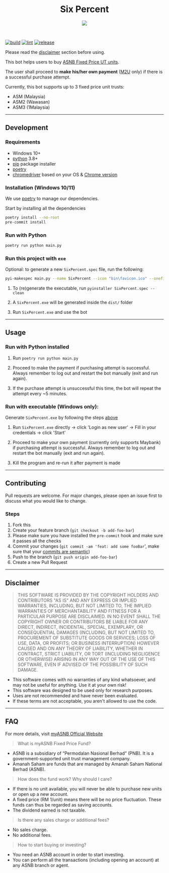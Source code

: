 <h1 align="center">Six Percent</h1>

<p align="center">
  <img src="https://i.imgur.com/Z0cCIy9.png">
</p>
<br />

[![build](https://github.com/ngshiheng/six-percent/actions/workflows/build.yml/badge.svg)](https://github.com/ngshiheng/six-percent/actions/workflows/build.yml)
[![lint](https://github.com/ngshiheng/six-percent/actions/workflows/check.yml/badge.svg)](https://github.com/ngshiheng/six-percent/actions/workflows/check.yml)
[![release](https://github.com/ngshiheng/six-percent/actions/workflows/release.yml/badge.svg)](https://github.com/ngshiheng/six-percent/actions/workflows/release.yml)

Please read the [disclaimer](#Disclaimer) section before using.

This bot helps users to buy [ASNB Fixed Price UT units](#FAQ).

The user shall proceed to **make his/her own payment** ([M2U](https://www.maybank2u.com.my/) only) if there is a successful purchase attempt.

Currently, this bot supports up to 3 fixed price unit trusts:

-   ASM (Malaysia)
-   ASM2 (Wawasan)
-   ASM3 (1Malaysia)

---

## Development

### Requirements

-   Windows 10+
-   [python](https://www.python.org/) 3.8+
-   [pip](https://pip.pypa.io/en/stable/) package installer
-   [poetry](https://python-poetry.org/docs/)
-   [chromedriver](https://chromedriver.chromium.org/downloads) based on your OS & [Chrome version](chrome://settings/help)

### Installation (Windows 10/11)

We use [poetry](https://python-poetry.org/docs/basic-usage/) to manage our dependencies.

Start by installing all the dependencies

```sh
poetry install --no-root
pre-commit install
```

### Run with Python

```sh
poetry run python main.py
```

### Run this project with `exe`

Optional: to generate a new `SixPercent.spec` file, run the following:

```sh
pyi-makespec main.py --name SixPercent --icon "bin\favicon.ico" --onefile --console --add-binary "bin\driver\chromedriver.exe;bin\driver\\"
```

1. To (re)generate the executable, run `pyinstaller SixPercent.spec --clean`

2. A `SixPercent.exe` will be generated inside the `dist/` folder

3. Run `SixPercent.exe` and use the bot

---

## Usage

### Run with Python installed

1. Run `poetry run python main.py`

2. Proceed to make the payment if purchasing attempt is successful. Always remember to log out and restart the bot manually (exit and run again).

3. If the purchase attempt is unsuccessful this time, the bot will repeat the attempt every ~5 minutes.

### Run with executable (Windows only):

Generate `SixPercent.exe` by following the steps [above](#run-this-project-with-exe-file)

1. Run `SixPercent.exe` directly -> click 'Login as new user' -> Fill in your credentials -> click 'Start'

2. Proceed to make your own payment (currently only supports Maybank) if purchasing attempt is successful. Always remember to log out and restart the bot manually (exit and run again).

3. Kill the program and re-run it after payment is made

---

## Contributing

Pull requests are welcome. For major changes, please open an issue first to discuss what you would like to change.

### Steps

1. Fork this
2. Create your feature branch (`git checkout -b add-foo-bar`)
3. Please make sure you have installed the `pre-commit` hook and make sure it passes all the checks
4. Commit your changes (`git commit -am 'feat: add some fooBar`', make sure that your [commits are semantic](https://gist.github.com/joshbuchea/6f47e86d2510bce28f8e7f42ae84c716))
5. Push to the branch (`git push origin add-foo-bar`)
6. Create a new Pull Request

---

## Disclaimer

> THIS SOFTWARE IS PROVIDED BY THE COPYRIGHT HOLDERS AND CONTRIBUTORS "AS IS" AND ANY EXPRESS OR IMPLIED WARRANTIES, INCLUDING, BUT NOT LIMITED TO, THE IMPLIED WARRANTIES OF MERCHANTABILITY AND FITNESS FOR A PARTICULAR PURPOSE ARE DISCLAIMED. IN NO EVENT SHALL THE COPYRIGHT OWNER OR CONTRIBUTORS BE LIABLE FOR ANY DIRECT, INDIRECT, INCIDENTAL, SPECIAL, EXEMPLARY, OR CONSEQUENTIAL DAMAGES (INCLUDING, BUT NOT LIMITED TO, PROCUREMENT OF SUBSTITUTE GOODS OR SERVICES; LOSS OF USE, DATA, OR PROFITS; OR BUSINESS INTERRUPTION) HOWEVER CAUSED AND ON ANY THEORY OF LIABILITY, WHETHER IN CONTRACT, STRICT LIABILITY, OR TORT (INCLUDING NEGLIGENCE OR OTHERWISE) ARISING IN ANY WAY OUT OF THE USE OF THIS SOFTWARE, EVEN IF ADVISED OF THE POSSIBILITY OF SUCH DAMAGE.

-   This software comes with no warranties of any kind whatsoever, and may not be useful for anything. Use it at your own risk!
-   This software was designed to be used only for research purposes.
-   Uses are not recommended and have never been evaluated.
-   If these terms are not acceptable, you aren't allowed to use the code.

---

## FAQ

For more details, visit [myASNB Official Website](https://www.myasnb.com.my/)

> What is myASNB Fixed Price Fund?

-   ASNB is a subsidiary of “Permodalan Nasional Berhad” (PNB). It is a government-supported unit trust management company.
-   Amanah Saham are funds that are managed by Amanah Saham National Berhad (ASNB).

> How does the fund work? Why should I care?

-   If there is no unit available, you will never be able to purchase new units or open up a new account.
-   A fixed price (RM 1/unit) means there will be no price fluctuation. These funds can thus be regarded as saving accounts.
-   The dividend earned is not taxable.

> Is there any sales charge or additional fees?

-   No sales charge.
-   No additional fees.

> How to start buying or investing?

-   You need an ASNB account in order to start investing.
-   You can perform all the transactions (including opening an account) at any ASNB branch or agent.
